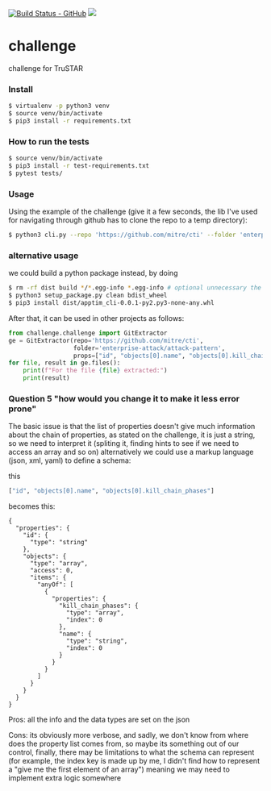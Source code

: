 [![Build Status - GitHub](https://github.com/YaPeL/challenge/workflows/test/badge.svg)](https://github.com/YaPeL/challenge/actions?query=workflow%3Atest)
[![](https://img.shields.io/badge/python-3.8+-green.svg)](https://www.python.org/downloads/release/python-383/)

# challenge
challenge for TruSTAR

### Install
```bash
$ virtualenv -p python3 venv 
$ source venv/bin/activate
$ pip3 install -r requirements.txt
```

### How to run the tests
```bash
$ source venv/bin/activate 
$ pip3 install -r test-requirements.txt
$ pytest tests/
```

### Usage
Using the example of the challenge (give it a few seconds, the lib I've used for navigating through github has to clone the repo to a temp directory):
```bash
$ python3 cli.py --repo 'https://github.com/mitre/cti' --folder 'enterprise-attack/attack-pattern' --props "id" "objects[0].name" "objects[0].kill_chain_phases"
```

### alternative usage
we could build a python package instead, by doing
```bash
$ rm -rf dist build */*.egg-info *.egg-info # optional unnecessary the first time
$ python3 setup_package.py clean bdist_wheel
$ pip3 install dist/apptim_cli-0.0.1-py2.py3-none-any.whl
```
After that, it can be used in other projects as follows:
```python
from challenge.challenge import GitExtractor
ge = GitExtractor(repo='https://github.com/mitre/cti',
                  folder='enterprise-attack/attack-pattern',
                  props=["id", "objects[0].name", "objects[0].kill_chain_phases"])
for file, result in ge.files():
    print(f"For the file {file} extracted:")
    print(result)
```

### Question 5 "how would you change it to make it less error prone"
The basic issue is that the list of properties doesn't give much information about the chain of properties,
as stated on the challenge, it is just a string, so we need to interpret it (spliting it, finding hints to see if we need to access an array and so on)
alternatively we could use a markup language (json, xml, yaml) to define a schema:


this
```python
["id", "objects[0].name", "objects[0].kill_chain_phases"]
```
becomes this:
```javscript
{
  "properties": {
    "id": {
      "type": "string"
    },
    "objects": {
      "type": "array",
      "access": 0,
      "items": {
        "anyOf": [
          {
            "properties": {
              "kill_chain_phases": {
                "type": "array",
                "index": 0
              },
              "name": {
                "type": "string",
                "index": 0
              }
            }
          }
        ]
      }
    }
  }
}
```

Pros: all the info and the data types are set on the json

Cons: its obviously more verbose, and sadly, we don't know from where does the property list comes from, so maybe its something out of our control,
finally, there may be limitations to what the schema can represent
(for example, the index key is made up by me, I didn't find how to represent a "give me the first element of an array")
 meaning we may need to implement extra logic somewhere